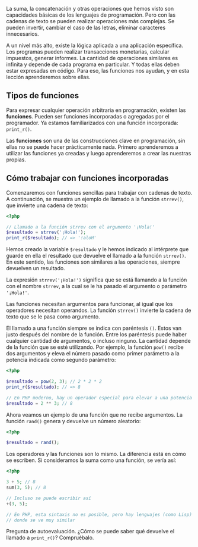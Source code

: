 La suma, la concatenación y otras operaciones que hemos visto son capacidades básicas de los lenguajes de programación. Pero con las cadenas de texto se pueden realizar operaciones más complejas. Se pueden invertir, cambiar el caso de las letras, eliminar caracteres innecesarios.

A un nivel más alto, existe la lógica aplicada a una aplicación específica. Los programas pueden realizar transacciones monetarias, calcular impuestos, generar informes. La cantidad de operaciones similares es infinita y depende de cada programa en particular. Y todas ellas deben estar expresadas en código. Para eso, las funciones nos ayudan, y en esta lección aprenderemos sobre ellas.

## Tipos de funciones

Para expresar cualquier operación arbitraria en programación, existen las **funciones**. Pueden ser funciones incorporadas o agregadas por el programador. Ya estamos familiarizados con una función incorporada: `print_r()`.

Las **funciones** son una de las construcciones clave en programación, sin ellas no se puede hacer prácticamente nada. Primero aprenderemos a utilizar las funciones ya creadas y luego aprenderemos a crear las nuestras propias.

## Cómo trabajar con funciones incorporadas

Comenzaremos con funciones sencillas para trabajar con cadenas de texto. A continuación, se muestra un ejemplo de llamado a la función `strrev()`, que invierte una cadena de texto:

```php
<?php

// Llamado a la función strrev con el argumento '¡Hola!'
$resultado = strrev('¡Hola!');
print_r($resultado); // => '!aloH'
```

Hemos creado la variable `$resultado` y le hemos indicado al intérprete que guarde en ella el resultado que devuelve el llamado a la función `strrev()`. En este sentido, las funciones son similares a las operaciones, siempre devuelven un resultado.

La expresión `strrev('¡Hola!')` significa que se está llamando a la función con el nombre `strrev`, a la cual se le ha pasado el argumento o parámetro `'¡Hola!'`.

Las funciones necesitan argumentos para funcionar, al igual que los operadores necesitan operandos. La función `strrev()` invierte la cadena de texto que se le pasa como argumento.

El llamado a una función siempre se indica con paréntesis `()`. Estos van justo después del nombre de la función. Entre los paréntesis puede haber cualquier cantidad de argumentos, o incluso ninguno. La cantidad depende de la función que se esté utilizando. Por ejemplo, la función `pow()` recibe dos argumentos y eleva el número pasado como primer parámetro a la potencia indicada como segundo parámetro:

```php
<?php

$resultado = pow(2, 3); // 2 * 2 * 2
print_r($resultado); // => 8

// En PHP moderno, hay un operador especial para elevar a una potencia
$resultado = 2 ** 3; // 8
```

Ahora veamos un ejemplo de una función que no recibe argumentos. La función `rand()` genera y devuelve un número aleatorio:

```php
<?php

$resultado = rand();
```

Los operadores y las funciones son lo mismo. La diferencia está en cómo se escriben. Si consideramos la suma como una función, se vería así:

```php
<?php

3 + 5; // 8
sum(3, 5); // 8

// Incluso se puede escribir así
+(3, 5);

// En PHP, esta sintaxis no es posible, pero hay lenguajes (como Lisp)
// donde se ve muy similar
```

Pregunta de autoevaluación. ¿Cómo se puede saber qué devuelve el llamado a `print_r()`? Compruébalo.
